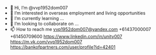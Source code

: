 - 👋 Hi, I’m @vvp1952dom007
- 👀 I’m interested in overseas employment and living opportunities
- 🌱 I’m currently learning ...
- 💞️ I’m looking to collaborate on ...
- 📫 How to reach me vvp1952dom007@yandex.com +61437000007 +61450709600 https://www.linkedin.com/in/unity007 https://m.vk.com/vvp1952dom007 https://bankofpartners.com/user/profile?id=42401 

<!---
vvp1952dom007/vvp1952dom007 is a ✨ special ✨ repository because its `README.md` (this file) appears on your GitHub profile.
You can click the Preview link to take a look at your changes.
--->
